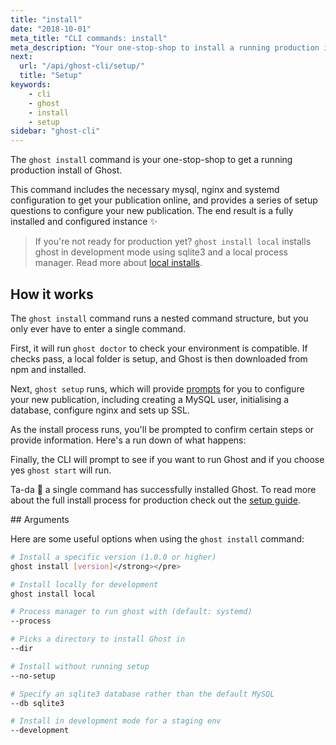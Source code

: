 ```yaml
---
title: "install"
date: "2018-10-01"
meta_title: "CLI commands: install"
meta_description: "Your one-stop-shop to install a running production instance of Ghost."
next:
  url: "/api/ghost-cli/setup/"
  title: "Setup"
keywords:
    - cli
    - ghost
    - install
    - setup
sidebar: "ghost-cli"
---
```


The `ghost install` command is your one-stop-shop to get a running production install of Ghost.

This command includes the necessary mysql, nginx and systemd configuration to get your publication online, and provides a series of setup questions to configure your new publication. The end result is a fully installed and configured instance ✨

> If you're not ready for production yet? `ghost install local` installs ghost in development mode using sqlite3 and a local process manager. Read more about [local installs](/install/local/). 


## How it works

The `ghost install` command runs a nested command structure, but you only ever have to enter a single command. 

First, it will run `ghost doctor` to check your environment is compatible. If checks pass, a local folder is setup, and Ghost is then downloaded from npm and installed.

Next, `ghost setup` runs, which will provide [prompts](/install/ubuntu/#install-questions) for you to configure your new publication, including creating a MySQL user, initialising a database, configure nginx and sets up SSL. 

As the install process runs, you'll be prompted to confirm certain steps or provide information. Here's a run down of what happens:

Finally, the CLI will prompt to see if you want to run Ghost and if you choose yes `ghost start` will run. 

Ta-da 🎉 a single command has successfully installed Ghost. To read more about the full install process for production check out the [setup guide](/install/ubuntu/).


## Arguments

Here are some useful options when using the `ghost install` command: 

```bash
# Install a specific version (1.0.0 or higher)
ghost install [version]</strong></pre>

# Install locally for development
ghost install local

# Process manager to run ghost with (default: systemd)
--process

# Picks a directory to install Ghost in
--dir

# Install without running setup
--no-setup

# Specify an sqlite3 database rather than the default MySQL
--db sqlite3

# Install in development mode for a staging env
--development
```

